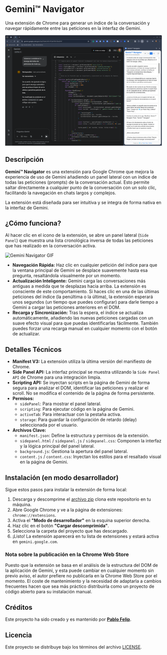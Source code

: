 # Gemini™ Navigator

Una extensión de Chrome para generar un índice de la conversación y navegar rápidamente entre las peticiones en la interfaz de Gemini.

![Gemini Navigator](readme-archivos/gemini-navigator.png)

## Descripción

**Gemini™ Navigator** es una extensión para Google Chrome que mejora la experiencia de uso de Gemini añadiendo un panel lateral con un índice de todas las peticiones (prompts) de la conversación actual. Esto permite saltar directamente a cualquier punto de la conversación con un solo clic, facilitando la navegación en chats largos y complejos.

La extensión está diseñada para ser intuitiva y se integra de forma nativa en la interfaz de Gemini.

## ¿Cómo funciona?

Al hacer clic en el icono de la extensión, se abre un panel lateral (`Side Panel`) que muestra una lista cronológica inversa de todas las peticiones que has realizado en la conversación activa.

![Gemini Navigator GIF](readme-archivos/gemini-navigator.gif)

- **Navegación Rápida:** Haz clic en cualquier petición del índice para que la ventana principal de Gemini se desplace suavemente hasta esa pregunta, resaltándola visualmente por un momento.
- **Actualización Inteligente:** Gemini carga las conversaciones más antiguas a medida que te desplazas hacia arriba. La extensión es consciente de este comportamiento. Si haces clic en una de las últimas peticiones del índice (la penúltima o la última), la extensión esperará unos segundos (un tiempo que puedes configurar) para darle tiempo a Gemini a cargar las peticiones anteriores en el DOM.
- **Recarga y Sincronización:** Tras la espera, el índice se actualiza automáticamente, añadiendo las nuevas peticiones cargadas con un suave efecto visual para que puedas identificarlas fácilmente. También puedes forzar una recarga manual en cualquier momento con el botón de actualizar.

## Detalles Técnicos

- **Manifest V3:** La extensión utiliza la última versión del manifiesto de Chrome.
- **Side Panel API:** La interfaz principal se muestra utilizando la `Side Panel API` de Chrome para una integración limpia.
- **Scripting API:** Se inyectan scripts en la página de Gemini de forma segura para analizar el DOM, identificar las peticiones y realizar el scroll. No se modifica el contenido de la página de forma persistente.
- **Permisos:**
    - `sidePanel`: Para mostrar el panel lateral.
    - `scripting`: Para ejecutar código en la página de Gemini.
    - `activeTab`: Para interactuar con la pestaña activa.
    - `storage`: Para guardar la configuración de retardo (delay) seleccionada por el usuario.
- **Archivos Clave:**
    - `manifest.json`: Define la estructura y permisos de la extensión.
    - `sidepanel.html` / `sidepanel.js` / `sidepanel.css`: Componen la interfaz y la lógica principal del panel lateral.
    - `background.js`: Gestiona la apertura del panel lateral.
    - `content.js` / `content.css`: Inyectan los estilos para el resaltado visual en la página de Gemini.

## Instalación (en modo desarrollador)

Sigue estos pasos para instalar la extensión de forma local:

1.  Descarga y descomprime el [archivo zip](/archive/refs/heads/master.zip) clona este repositorio en tu máquina.
2.  Abre Google Chrome y ve a la página de extensiones: `chrome://extensions`.
3.  Activa el **"Modo de desarrollador"** en la esquina superior derecha.
4.  Haz clic en el botón **"Cargar descomprimida"**.
5.  Selecciona la carpeta del proyecto que has descargado.
6.  ¡Listo! La extensión aparecerá en tu lista de extensiones y estará activa en `gemini.google.com`.

### Nota sobre la publicación en la Chrome Web Store

Puesto que la extensión se basa en el análisis de la estructura del DOM de la aplicación de Gemini, y esta puede cambiar en cualquier momento sin previo aviso, el autor prefiere no publicarla en la Chrome Web Store por el momento. El coste de mantenimiento y la necesidad de adaptarla a cambios frecuentes hacen que sea más práctico distribuirla como un proyecto de código abierto para su instalación manual.

## Créditos

Este proyecto ha sido creado y es mantenido por **[Pablo Felip](https://www.linkedin.com/in/pfelipm/)**.

## Licencia

Este proyecto se distribuye bajo los términos del archivo [LICENSE](/LICENSE).
